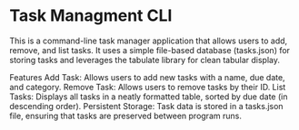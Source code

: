 # Task Managment CLI

This is a command-line task manager application that allows users to add, remove, and list tasks. It uses a simple file-based database (tasks.json) for storing tasks and leverages the tabulate library for clean tabular display.

Features
Add Task: Allows users to add new tasks with a name, due date, and category.
Remove Task: Allows users to remove tasks by their ID.
List Tasks: Displays all tasks in a neatly formatted table, sorted by due date (in descending order).
Persistent Storage: Task data is stored in a tasks.json file, ensuring that tasks are preserved between program runs.
